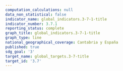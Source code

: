 ```yaml
---
computation_calculations: null
data_non_statistical: false
indicator_name: global_indicators.3-7-1-title
indicator_number: 3.7.1
reporting_status: complete
graph_title: global_indicators.3-7-1-title
graph_type: line
national_geographical_coverage: Cantabria y España
published: true
sdg_goal: '3'
target_name: global_targets.3-7-title
target_id: '3.7'
---
```

